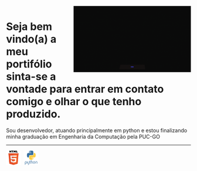 <img src = "banner.gif" width = "320px" align = "right">

# Seja bem vindo(a) a meu portifólio sinta-se a vontade para entrar em contato comigo e olhar o que tenho produzido.
Sou desenvolvedor, atuando principalmente em python e estou finalizando minha graduação em Engenharia da Computação pela PUC-GO


---

<div>
    <img src = "https://github.com/devicons/devicon/blob/master/icons/html5/html5-original-wordmark.svg"title ="Html" alt = "Html" widht = "40" height = "40"/>&nbsp;
    <img src = "https://github.com/devicons/devicon/blob/master/icons/python/python-original-wordmark.svg" title ="Python" alt = "Python" widht = "40" height = "40"/>&nbsp;
<div>
<!---
GuilhermeTiede/GuilhermeTiede is a ✨ special ✨ repository because its `README.md` (this file) appears on your GitHub profile.
You can click the Preview link to take a look at your changes.
--->
